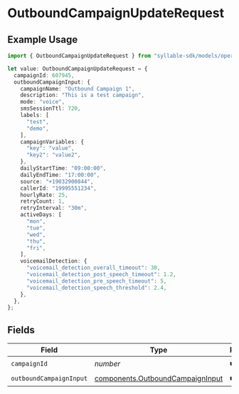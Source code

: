 # OutboundCampaignUpdateRequest

## Example Usage

```typescript
import { OutboundCampaignUpdateRequest } from "syllable-sdk/models/operations";

let value: OutboundCampaignUpdateRequest = {
  campaignId: 607945,
  outboundCampaignInput: {
    campaignName: "Outbound Campaign 1",
    description: "This is a test campaign",
    mode: "voice",
    smsSessionTtl: 720,
    labels: [
      "test",
      "demo",
    ],
    campaignVariables: {
      "key": "value",
      "key2": "value2",
    },
    dailyStartTime: "09:00:00",
    dailyEndTime: "17:00:00",
    source: "+19032900844",
    callerId: "19995551234",
    hourlyRate: 25,
    retryCount: 1,
    retryInterval: "30m",
    activeDays: [
      "mon",
      "tue",
      "wed",
      "thu",
      "fri",
    ],
    voicemailDetection: {
      "voicemail_detection_overall_timeout": 30,
      "voicemail_detection_post_speech_timeout": 1.2,
      "voicemail_detection_pre_speech_timeout": 5,
      "voicemail_detection_speech_threshold": 2.4,
    },
  },
};
```

## Fields

| Field                                                                                | Type                                                                                 | Required                                                                             | Description                                                                          |
| ------------------------------------------------------------------------------------ | ------------------------------------------------------------------------------------ | ------------------------------------------------------------------------------------ | ------------------------------------------------------------------------------------ |
| `campaignId`                                                                         | *number*                                                                             | :heavy_check_mark:                                                                   | N/A                                                                                  |
| `outboundCampaignInput`                                                              | [components.OutboundCampaignInput](../../models/components/outboundcampaigninput.md) | :heavy_check_mark:                                                                   | N/A                                                                                  |